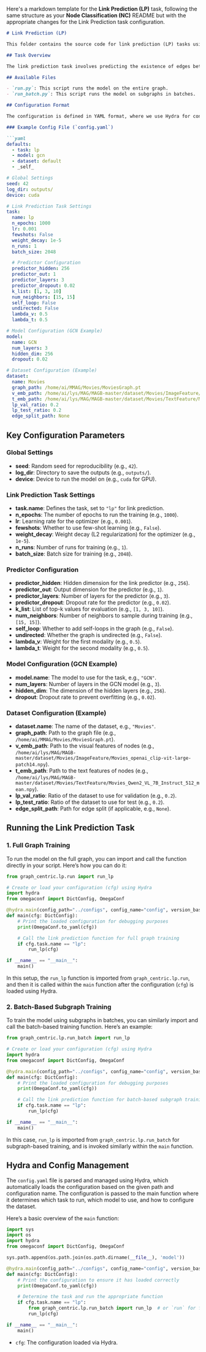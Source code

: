 Here's a markdown template for the **Link Prediction (LP)** task, following the same structure as your **Node Classification (NC)** README but with the appropriate changes for the Link Prediction task configuration.

~~~markdown
# Link Prediction (LP)

This folder contains the source code for link prediction (LP) tasks using graph neural networks (GNNs). It supports both full-graph training and batch-based subgraph training.

## Task Overview

The link prediction task involves predicting the existence of edges between pairs of nodes in a graph. The framework supports different GNN models like GCN and different datasets for testing.

## Available Files

- `run.py`: This script runs the model on the entire graph.
- `run_batch.py`: This script runs the model on subgraphs in batches.

## Configuration Format

The configuration is defined in YAML format, where we use Hydra for configuration management. The main configuration file `config.yaml` includes multiple sections, such as the task, model, dataset, and other training settings.

### Example Config File (`config.yaml`)

```yaml
defaults:
  - task: lp
  - model: gcn
  - dataset: default
  - _self_

# Global Settings
seed: 42
log_dir: outputs/
device: cuda

# Link Prediction Task Settings
task:
  name: lp
  n_epochs: 1000
  lr: 0.001
  fewshots: False
  weight_decay: 1e-5
  n_runs: 1
  batch_size: 2048

  # Predictor Configuration
  predictor_hidden: 256
  predictor_out: 1
  predictor_layers: 3
  predictor_dropout: 0.02
  k_list: [1, 3, 10]
  num_neighbors: [15, 15]
  self_loop: False
  undirected: False
  lambda_v: 0.5
  lambda_t: 0.5

# Model Configuration (GCN Example)
model:
  name: GCN
  num_layers: 3
  hidden_dim: 256
  dropout: 0.02

# Dataset Configuration (Example)
dataset:
  name: Movies
  graph_path: /home/ai/MMAG/Movies/MoviesGraph.pt
  v_emb_path: /home/ai/lys/MAG/MAGB-master/dataset/Movies/ImageFeature/Movies_openai_clip-vit-large-patch14.npy
  t_emb_path: /home/ai/lys/MAG/MAGB-master/dataset/Movies/TextFeature/Movies_Qwen2_VL_7B_Instruct_512_mean.npy
  lp_val_ratio: 0.2
  lp_test_ratio: 0.2
  edge_split_path: None
~~~

## Key Configuration Parameters

### Global Settings

- **seed**: Random seed for reproducibility (e.g., `42`).
- **log_dir**: Directory to save the outputs (e.g., `outputs/`).
- **device**: Device to run the model on (e.g., `cuda` for GPU).

### Link Prediction Task Settings

- **task.name**: Defines the task, set to `"lp"` for link prediction.
- **n_epochs**: The number of epochs to run the training (e.g., `1000`).
- **lr**: Learning rate for the optimizer (e.g., `0.001`).
- **fewshots**: Whether to use few-shot learning (e.g., `False`).
- **weight_decay**: Weight decay (L2 regularization) for the optimizer (e.g., `1e-5`).
- **n_runs**: Number of runs for training (e.g., `1`).
- **batch_size**: Batch size for training (e.g., `2048`).

### Predictor Configuration

- **predictor_hidden**: Hidden dimension for the link predictor (e.g., `256`).
- **predictor_out**: Output dimension for the predictor (e.g., `1`).
- **predictor_layers**: Number of layers for the predictor (e.g., `3`).
- **predictor_dropout**: Dropout rate for the predictor (e.g., `0.02`).
- **k_list**: List of top-k values for evaluation (e.g., `[1, 3, 10]`).
- **num_neighbors**: Number of neighbors to sample during training (e.g., `[15, 15]`).
- **self_loop**: Whether to add self-loops in the graph (e.g., `False`).
- **undirected**: Whether the graph is undirected (e.g., `False`).
- **lambda_v**: Weight for the first modality (e.g., `0.5`).
- **lambda_t**: Weight for the second modality (e.g., `0.5`).

### Model Configuration (GCN Example)

- **model.name**: The model to use for the task, e.g., `"GCN"`.
- **num_layers**: Number of layers in the GCN model (e.g., `3`).
- **hidden_dim**: The dimension of the hidden layers (e.g., `256`).
- **dropout**: Dropout rate to prevent overfitting (e.g., `0.02`).

### Dataset Configuration (Example)

- **dataset.name**: The name of the dataset, e.g., `"Movies"`.
- **graph_path**: Path to the graph file (e.g., `/home/ai/MMAG/Movies/MoviesGraph.pt`).
- **v_emb_path**: Path to the visual features of nodes (e.g., `/home/ai/lys/MAG/MAGB-master/dataset/Movies/ImageFeature/Movies_openai_clip-vit-large-patch14.npy`).
- **t_emb_path**: Path to the text features of nodes (e.g., `/home/ai/lys/MAG/MAGB-master/dataset/Movies/TextFeature/Movies_Qwen2_VL_7B_Instruct_512_mean.npy`).
- **lp_val_ratio**: Ratio of the dataset to use  for validation (e.g., `0.2`).
- **lp_test_ratio**: Ratio of the dataset to use for test (e.g., `0.2`).
- **edge_split_path**: Path for edge split (if applicable, e.g., `None`).

## Running the Link Prediction Task

### 1. Full Graph Training

To run the model on the full graph, you can import and call the function directly in your script. Here’s how you can do it:

```python
from graph_centric.lp.run import run_lp

# Create or load your configuration (cfg) using Hydra
import hydra
from omegaconf import DictConfig, OmegaConf

@hydra.main(config_path="../configs", config_name="config", version_base="1.2")
def main(cfg: DictConfig):
    # Print the loaded configuration for debugging purposes
    print(OmegaConf.to_yaml(cfg))

    # Call the link prediction function for full graph training
    if cfg.task.name == "lp":
        run_lp(cfg)

if __name__ == "__main__":
    main()
```

In this setup, the `run_lp` function is imported from `graph_centric.lp.run`, and then it is called within the `main` function after the configuration (`cfg`) is loaded using Hydra.

### 2. Batch-Based Subgraph Training

To train the model using subgraphs in batches, you can similarly import and call the batch-based training function. Here’s an example:

```python
from graph_centric.lp.run_batch import run_lp

# Create or load your configuration (cfg) using Hydra
import hydra
from omegaconf import DictConfig, OmegaConf

@hydra.main(config_path="../configs", config_name="config", version_base="1.2")
def main(cfg: DictConfig):
    # Print the loaded configuration for debugging purposes
    print(OmegaConf.to_yaml(cfg))

    # Call the link prediction function for batch-based subgraph training
    if cfg.task.name == "lp":
        run_lp(cfg)

if __name__ == "__main__":
    main()
```

In this case, `run_lp` is imported from `graph_centric.lp.run_batch` for subgraph-based training, and is invoked similarly within the `main` function.

## Hydra and Config Management

The `config.yaml` file is parsed and managed using Hydra, which automatically loads the configuration based on the given path and configuration name. The configuration is passed to the main function where it determines which task to run, which model to use, and how to configure the dataset.

Here’s a basic overview of the `main` function:

```python
import sys
import os
import hydra
from omegaconf import DictConfig, OmegaConf

sys.path.append(os.path.join(os.path.dirname(__file__), 'model'))

@hydra.main(config_path="../configs", config_name="config", version_base="1.2")
def main(cfg: DictConfig):
    # Print the configuration to ensure it has loaded correctly
    print(OmegaConf.to_yaml(cfg))

    # Determine the task and run the appropriate function
    if cfg.task.name == "lp":
        from graph_centric.lp.run_batch import run_lp  # or `run` for full graph
        run_lp(cfg)

if __name__ == "__main__":
    main()
```

- `cfg`: The configuration loaded via Hydra.

